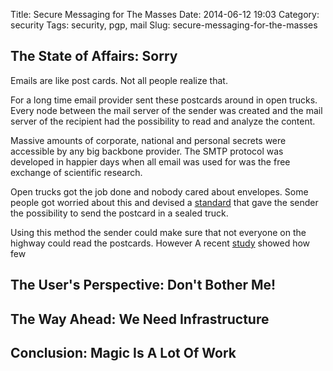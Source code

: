 Title: Secure Messaging for The Masses
Date: 2014-06-12 19:03
Category: security
Tags: security, pgp, mail
Slug: secure-messaging-for-the-masses

## The State of Affairs: Sorry

Emails are like post cards. Not all people realize that.

For a long time email provider sent these postcards around in open trucks. 
Every node between the mail server of the sender was created and the mail server 
of the recipient had the possibility to read and analyze the content. 

Massive amounts of corporate, national and personal secrets were accessible by 
any big backbone provider. The SMTP protocol was developed in happier days when 
all email was used for was the free exchange of scientific research.

Open trucks got the job done and nobody cared about envelopes. Some people got 
worried about this and devised a [standard](https://tools.ietf.org/html/rfc3207) 
that gave the sender the possibility to send the postcard in a sealed truck.

Using this method the sender could make sure that not everyone on the highway 
could read the postcards. However 
A recent 
[study](http://www.cnet.com/news/how-web-mail-providers-leave-door-open-for-nsa-surveillance/)
showed how few 

## The User's Perspective: Don't Bother Me!

## The Way Ahead: We Need Infrastructure

## Conclusion: Magic Is A Lot Of Work

